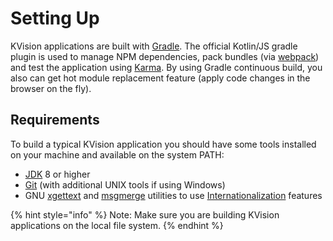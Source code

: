 # Setting Up

KVision applications are built with [Gradle](http://gradle.org/). The official Kotlin/JS gradle plugin is used to manage NPM dependencies, pack bundles (via [webpack](https://webpack.github.io/)) and test the application using [Karma](http://karma-runner.github.io/1.0/index.html). By using Gradle continuous build, you also can get hot module replacement feature (apply code changes in the browser on the fly).

## Requirements

To build a typical KVision application you should have some tools installed on your machine and available on the system PATH:

* [JDK](https://jdk.java.net/) 8 or higher
* [Git](https://git-scm.com) (with additional UNIX tools if using Windows)
* GNU [xgettext](https://www.gnu.org/software/gettext) and [msgmerge](https://www.gnu.org/software/gettext) utilities to use [Internationalization](../2.-frontend-development-guide/internationalization.md) features   &#x20;

{% hint style="info" %}
Note: Make sure you are building KVision applications on the local file system. &#x20;
{% endhint %}

##
